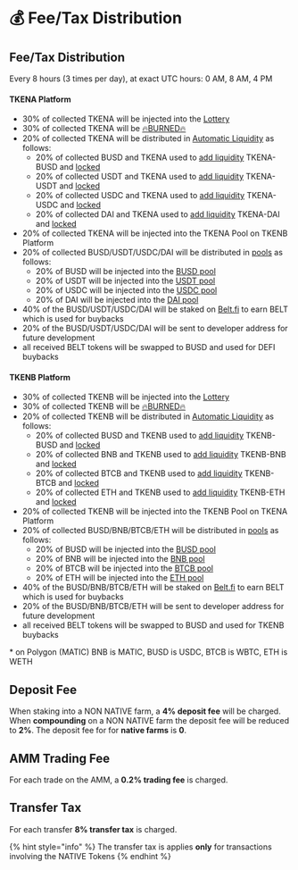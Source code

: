 # 💰 Fee/Tax Distribution

## Fee/Tax Distribution <a id="deposit-fee"></a>

Every 8 hours \(3 times per day\), at exact UTC hours: 0 AM, 8 AM, 4 PM

#### TKENA Platform

* 30% of collected TKENA will be injected into the [Lottery](lottery.md)
* 30% of collected TKENA will be [🔥BURNED🔥](https://testnet.bscscan.com/token/0x8a5a76401ada8998603d982d8343752fec75972b?a=0x000000000000000000000000000000000000dEaD) 
* 20% of collected TKENA will be distributed in [Automatic Liquidity](automatic-liquidity.md) as follows:
  * 20% of collected BUSD and TKENA  used to [add liquidity](automatic-liquidity.md) TKENA-BUSD and [locked](locked-liquidity.md)
  * 20% of collected USDT and TKENA  used to [add liquidity](automatic-liquidity.md) TKENA-USDT and [locked](locked-liquidity.md)
  * 20% of collected USDC and TKENA  used to [add liquidity](automatic-liquidity.md) TKENA-USDC and [locked](locked-liquidity.md)
  * 20% of collected DAI and TKENA  used to [add liquidity](automatic-liquidity.md) TKENA-DAI and [locked](locked-liquidity.md)
* 20% of collected TKENA will be injected into the TKENA Pool on TKENB Platform
* 20% of collected BUSD/USDT/USDC/DAI will be distributed in [pools](token-pools.md) as follows:
  * 20% of BUSD will be injected into the [BUSD pool](token-pools.md)
  * 20% of USDT will be injected into the [USDT pool](token-pools.md)
  * 20% of USDC will be injected into the [USDC pool](token-pools.md)
  * 20% of DAI will be injected into the [DAI pool](token-pools.md)
* 40% of the BUSD/USDT/USDC/DAI will be staked on [Belt.fi](https://belt.fi/bsc) to earn BELT which is used for buybacks
* 20% of the BUSD/USDT/USDC/DAI will be sent to developer address for future development
* all received BELT tokens will be swapped to BUSD and used for DEFI buybacks 

#### TKENB Platform

* 30% of collected TKENB will be injected into the [Lottery](lottery.md)
* 30% of collected TKENB will be [🔥BURNED🔥](https://testnet.bscscan.com/token/0x8a5a76401ada8998603d982d8343752fec75972b?a=0x000000000000000000000000000000000000dEaD) 
* 20% of collected TKENB will be distributed in [Automatic Liquidity](automatic-liquidity.md) as follows:
  * 20% of collected BUSD and TKENB  used to [add liquidity](automatic-liquidity.md) TKENB-BUSD and [locked](locked-liquidity.md)
  * 20% of collected BNB and TKENB  used to [add liquidity](automatic-liquidity.md) TKENB-BNB and [locked](locked-liquidity.md)
  * 20% of collected BTCB and TKENB  used to [add liquidity](automatic-liquidity.md) TKENB-BTCB and [locked](locked-liquidity.md)
  * 20% of collected ETH and TKENB used to [add liquidity](automatic-liquidity.md) TKENB-ETH and [locked](locked-liquidity.md)
* 20% of collected TKENB will be injected into the TKENB Pool on TKENA Platform
* 20% of collected BUSD/BNB/BTCB/ETH will be distributed in [pools](token-pools.md) as follows:
  * 20% of BUSD will be injected into the [BUSD pool](token-pools.md)
  * 20% of BNB will be injected into the [BNB pool](token-pools.md)
  * 20% of BTCB will be injected into the [BTCB pool](token-pools.md)
  * 20% of ETH will be injected into the [ETH pool](token-pools.md)
* 40% of the BUSD/BNB/BTCB/ETH will be staked on [Belt.fi](https://belt.fi/bsc) to earn BELT which is used for buybacks
* 20% of the BUSD/BNB/BTCB/ETH will be sent to developer address for future development
* all received BELT tokens will be swapped to BUSD and used for TKENB buybacks 

\* on Polygon \(MATIC\) BNB is MATIC, BUSD is USDC, BTCB is WBTC, ETH is WETH

## Deposit Fee <a id="deposit-fee"></a>

When staking into a NON NATIVE farm, a **4% deposit fee** will be charged. When **compounding** on a NON NATIVE farm the deposit fee will be reduced to **2%**. The deposit fee for for **native farms** is **0**.

## AMM Trading Fee <a id="trading-fee"></a>

For each trade on the AMM, a **0.2% trading fee** is charged.

## Transfer Tax <a id="transfer-tax"></a>

For each transfer **8% transfer tax** is charged.

{% hint style="info" %}
The transfer tax is applies **only** for transactions involving the NATIVE Tokens
{% endhint %}

